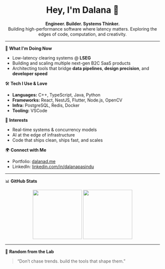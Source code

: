 
<h1 align="center">Hey, I'm Dalana 👋</h1>
<p align="center">
  <b>Engineer. Builder. Systems Thinker.</b><br/>
  Building high-performance software where latency matters. Exploring the edges of code, computation, and creativity.
</p>

---

🚀 **What I'm Doing Now**

* Low-latency clearing systems @ **LSEG**
* Building and scaling multiple next-gen B2C SaaS products
* Architecting tools that bridge **data pipelines**, **design precision**, and **developer speed**

🛠 **Tech I Use & Love**

* **Languages:** C++, TypeScript, Java, Python
* **Frameworks:** React, NestJS, Flutter, Node.js, OpenCV
* **Infra:** PostgreSQL, Redis, Docker
* **Tooling:** VSCode

🧠 **Interests**

* Real-time systems & concurrency models
* AI at the edge of infrastructure
* Code that ships clean, ships fast, and scales

🌍 **Connect with Me**

* Portfolio: [dalanad.me](https://dalanad.me) 
* LinkedIn: [linkedin.com/in/dalanapasindu](https://linkedin.com/in/dalanad)

---

📊 **GitHub Stats**

<p align="center">
  <img src="https://github-readme-stats.vercel.app/api?username=dalanad&show_icons=true&hide=issues&theme=radical" height="160"/>
  <img src="https://github-readme-stats.vercel.app/api/top-langs/?username=dalanad&layout=compact&theme=radical" height="160"/>
</p>

---

🧩 **Random from the Lab**

> “Don’t chase trends. build the tools that shape them.”
